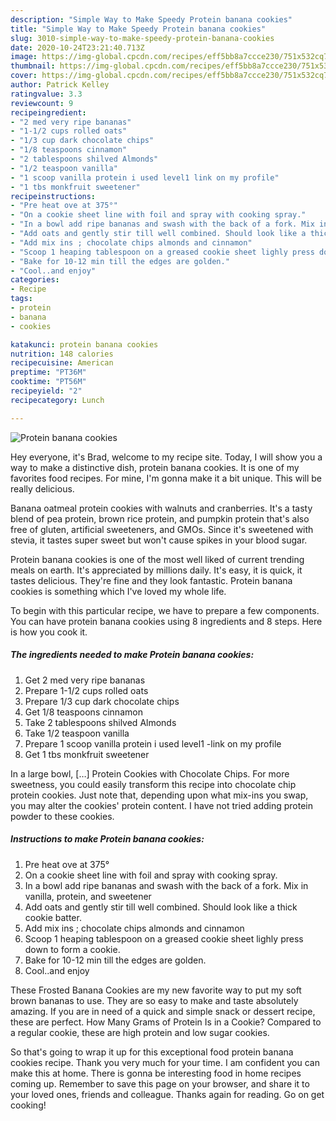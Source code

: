 ```yaml
---
description: "Simple Way to Make Speedy Protein banana cookies"
title: "Simple Way to Make Speedy Protein banana cookies"
slug: 3010-simple-way-to-make-speedy-protein-banana-cookies
date: 2020-10-24T23:21:40.713Z
image: https://img-global.cpcdn.com/recipes/eff5bb8a7ccce230/751x532cq70/protein-banana-cookies-recipe-main-photo.jpg
thumbnail: https://img-global.cpcdn.com/recipes/eff5bb8a7ccce230/751x532cq70/protein-banana-cookies-recipe-main-photo.jpg
cover: https://img-global.cpcdn.com/recipes/eff5bb8a7ccce230/751x532cq70/protein-banana-cookies-recipe-main-photo.jpg
author: Patrick Kelley
ratingvalue: 3.3
reviewcount: 9
recipeingredient:
- "2 med very ripe bananas"
- "1-1/2 cups rolled oats"
- "1/3 cup dark chocolate chips"
- "1/8 teaspoons cinnamon"
- "2 tablespoons shilved Almonds"
- "1/2 teaspoon vanilla"
- "1 scoop vanilla protein i used level1 link on my profile"
- "1 tbs monkfruit sweetener"
recipeinstructions:
- "Pre heat ove at 375°"
- "On a cookie sheet line with foil and spray with cooking spray."
- "In a bowl add ripe bananas and swash with the back of a fork. Mix in vanilla, protein, and sweetener"
- "Add oats and gently stir till well combined. Should look like a thick cookie batter."
- "Add mix ins ; chocolate chips almonds and cinnamon"
- "Scoop 1 heaping tablespoon on a greased cookie sheet lighly press down to form a cookie."
- "Bake for 10-12 min till the edges are golden."
- "Cool..and enjoy"
categories:
- Recipe
tags:
- protein
- banana
- cookies

katakunci: protein banana cookies 
nutrition: 148 calories
recipecuisine: American
preptime: "PT36M"
cooktime: "PT56M"
recipeyield: "2"
recipecategory: Lunch

---
```



![Protein banana cookies](https://img-global.cpcdn.com/recipes/eff5bb8a7ccce230/751x532cq70/protein-banana-cookies-recipe-main-photo.jpg)

Hey everyone, it's Brad, welcome to my recipe site. Today, I will show you a way to make a distinctive dish, protein banana cookies. It is one of my favorites food recipes. For mine, I'm gonna make it a bit unique. This will be really delicious.

Banana oatmeal protein cookies with walnuts and cranberries. It&#39;s a tasty blend of pea protein, brown rice protein, and pumpkin protein that&#39;s also free of gluten, artificial sweeteners, and GMOs. Since it&#39;s sweetened with stevia, it tastes super sweet but won&#39;t cause spikes in your blood sugar.

Protein banana cookies is one of the most well liked of current trending meals on earth. It's appreciated by millions daily. It's easy, it is quick, it tastes delicious. They're fine and they look fantastic. Protein banana cookies is something which I've loved my whole life.


To begin with this particular recipe, we have to prepare a few components. You can have protein banana cookies using 8 ingredients and 8 steps. Here is how you cook it.

<!--inarticleads1-->

##### The ingredients needed to make Protein banana cookies:

1. Get 2 med very ripe bananas
1. Prepare 1-1/2 cups rolled oats
1. Prepare 1/3 cup dark chocolate chips
1. Get 1/8 teaspoons cinnamon
1. Take 2 tablespoons shilved Almonds
1. Take 1/2 teaspoon vanilla
1. Prepare 1 scoop vanilla protein i used level1 -link on my profile
1. Get 1 tbs monkfruit sweetener


In a large bowl, […] Protein Cookies with Chocolate Chips. For more sweetness, you could easily transform this recipe into chocolate chip protein cookies. Just note that, depending upon what mix-ins you swap, you may alter the cookies&#39; protein content. I have not tried adding protein powder to these cookies. 

<!--inarticleads2-->

##### Instructions to make Protein banana cookies:

1. Pre heat ove at 375°
1. On a cookie sheet line with foil and spray with cooking spray.
1. In a bowl add ripe bananas and swash with the back of a fork. Mix in vanilla, protein, and sweetener
1. Add oats and gently stir till well combined. Should look like a thick cookie batter.
1. Add mix ins ; chocolate chips almonds and cinnamon
1. Scoop 1 heaping tablespoon on a greased cookie sheet lighly press down to form a cookie.
1. Bake for 10-12 min till the edges are golden.
1. Cool..and enjoy


These Frosted Banana Cookies are my new favorite way to put my soft brown bananas to use. They are so easy to make and taste absolutely amazing. If you are in need of a quick and simple snack or dessert recipe, these are perfect. How Many Grams of Protein Is in a Cookie? Compared to a regular cookie, these are high protein and low sugar cookies. 

So that's going to wrap it up for this exceptional food protein banana cookies recipe. Thank you very much for your time. I am confident you can make this at home. There is gonna be interesting food in home recipes coming up. Remember to save this page on your browser, and share it to your loved ones, friends and colleague. Thanks again for reading. Go on get cooking!
